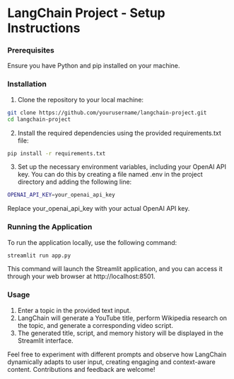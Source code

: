 # LangChain Project - Setup Instructions

### Prerequisites

Ensure you have Python and pip installed on your machine.

### Installation

1. Clone the repository to your local machine:
```bash
git clone https://github.com/yourusername/langchain-project.git
cd langchain-project
```
2. Install the required dependencies using the provided requirements.txt file:
```bash
pip install -r requirements.txt
```
3. Set up the necessary environment variables, including your OpenAI API key. You can do this by creating a file named .env in the project directory and adding the following line:
```bash
OPENAI_API_KEY=your_openai_api_key
```
  Replace your_openai_api_key with your actual OpenAI API key.

### Running the Application

To run the application locally, use the following command:

```bash
streamlit run app.py
```
This command will launch the Streamlit application, and you can access it through your web browser at http://localhost:8501.

### Usage

1. Enter a topic in the provided text input.
2. LangChain will generate a YouTube title, perform Wikipedia research on the topic, and generate a corresponding video script.
3. The generated title, script, and memory history will be displayed in the Streamlit interface.

Feel free to experiment with different prompts and observe how LangChain dynamically adapts to user input, creating engaging and context-aware content. Contributions and feedback are welcome!

